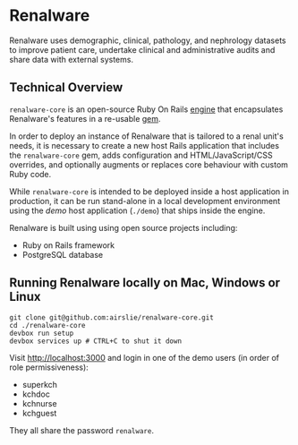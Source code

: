# Renalware

Renalware uses demographic, clinical, pathology, and nephrology datasets to 
improve patient care, undertake clinical and administrative audits and share 
data with external systems.

## Technical Overview

`renalware-core` is an open-source Ruby On Rails [engine](http://guides.rubyonrails.org/engines.html)
that encapsulates Renalware's features in a re-usable [gem](http://guides.rubygems.org/what-is-a-gem/).

In order to deploy an instance of Renalware that is tailored to a
renal unit's needs, it is necessary to create a new host Rails application that 
includes the `renalware-core` gem, adds configuration and HTML/JavaScript/CSS 
overrides, and optionally augments or replaces core behaviour with custom Ruby 
code.

While `renalware-core` is intended to be deployed inside a host application in 
production, it can be run stand-alone in a local development environment using 
the _demo_ host application (`./demo`) that ships inside the engine.

Renalware is built using using open source projects including:
- Ruby on Rails framework
- PostgreSQL database

## Running Renalware locally on Mac, Windows or Linux

```
git clone git@github.com:airslie/renalware-core.git
cd ./renalware-core
devbox run setup
devbox services up # CTRL+C to shut it down
```

Visit [http://localhost:3000](http://localhost:3000) and login in one of the demo users
(in order of role permissiveness):
- superkch
- kchdoc
- kchnurse
- kchguest

They all share the password `renalware`.

